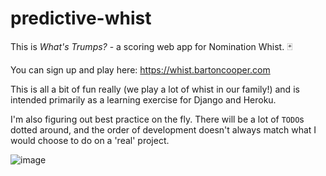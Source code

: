 # predictive-whist

This is _What's Trumps?_ - a scoring web app for Nomination Whist. 🃏

You can sign up and play here: https://whist.bartoncooper.com

This is all a bit of fun really (we play a lot of whist in our family!) and is intended primarily as a learning
exercise for Django and Heroku.

I'm also figuring out best practice on the fly. There will be a lot of `TODO`s dotted around, and the order of
development doesn't always match what I would choose to do on a 'real' project.

![image](https://github.com/richcooper95/predictive-whist/assets/58304039/bc036298-ae7d-4d07-9c79-6c9e1e897a28)
